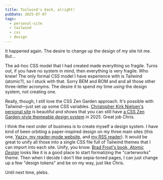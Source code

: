 ```yaml
---
title: Tailwind's back, alright!
pubDate: 2025-07-07
tags:
  - personal-site
  - tailwind
  - css
  - design
---
```


It happened again. The desire to change up the design of my site hit me. But...

The ad-hoc CSS model that I had created made everything so fragile. Turns out, if you have no system in mind, then everything is very fragile. Who knew! The only formal CSS model I have experience with is Tailwind (atomic?), so I stuck with that. Sorry BEM and BOM and and all those other three-letter acronyms. The desire it to spend my time _using_ the design system, not creating one.

Really, though, I still love the CSS Zen Garden approach. It's possible with Tailwind—just set up some CSS variables. [Christopher Kirk Nielsen's personal site](https://chriskirknielsen.com/) is beautiful and shows that you can still have [a CSS Zen Garden-style themeable design system](https://bradfrost.com/blog/post/creating-themeable-design-systems/) in 2025. Great job Chris.

I think the next order of business is to create myself a design system. I have kind of been orbiting a paper-inspired design on my three main sites (this one, [Yazzy, my reader-mode website](https://yazzy.carter.works), and [my RSS reader](https://carterworks.github.io/rss-reader)). It would be great to unify all those into a single CSS file full of Tailwind themes that I can import into each site. Unify, you know. [Brad Frost's book, _Atomic Design_](https://atomicdesign.bradfrost.com/) looks like it is a good place to start formalizing the "carterworks" theme. Then when I decide I don't like sepia-toned pages, I can just change up a few "design tokens" and be on my way, just like Chris.

Until next time, plebs.

